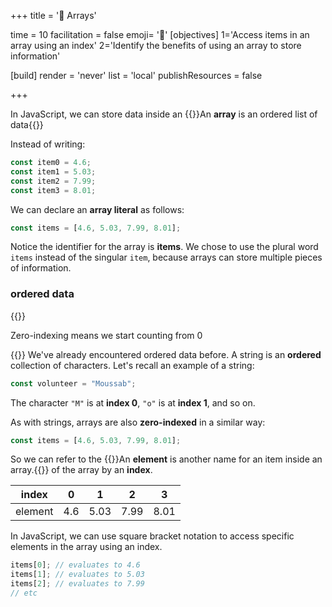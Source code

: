 +++
title = '📜 Arrays'

time = 10
facilitation = false
emoji= '🧩'
[objectives]
    1='Access items in an array using an index'
    2='Identify the benefits of using an array to store information'

[build]
  render = 'never'
  list = 'local'
  publishResources = false

+++

In JavaScript, we can store data inside an {{<tooltip title="array">}}An **array** is an ordered list of data{{</tooltip>}}

Instead of writing:

```js
const item0 = 4.6;
const item1 = 5.03;
const item2 = 7.99;
const item3 = 8.01;
```

We can declare an **array literal** as follows:

```js
const items = [4.6, 5.03, 7.99, 8.01];
```

Notice the identifier for the array is **items**. We chose to use the plural word `items` instead of the singular `item`, because arrays can store multiple pieces of information.

### ordered data

{{<note type="tip" title="Recall">}}

Zero-indexing means we start counting from 0

{{</note>}}
We've already encountered ordered data before. A string is an **ordered** collection of characters. Let's recall an example of a string:

```js
const volunteer = "Moussab";
```

The character `"M"` is at **index 0**, `"o"` is at **index 1**, and so on.

As with strings, arrays are also **zero-indexed** in a similar way:

```js
const items = [4.6, 5.03, 7.99, 8.01];
```

So we can refer to the {{<tooltip title="elements">}}An **element** is another name for an item inside an array.{{</tooltip>}} of the array by an **index**.

|  index  |  0  |  1   | 2    | 3    |
| :-----: | :-: | :--: | ---- | ---- |
| element | 4.6 | 5.03 | 7.99 | 8.01 |

In JavaScript, we can use square bracket notation to access specific elements in the array using an index.

```js
items[0]; // evaluates to 4.6
items[1]; // evaluates to 5.03
items[2]; // evaluates to 7.99
// etc
```

